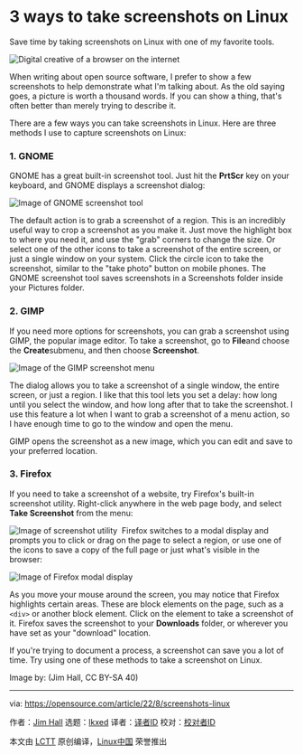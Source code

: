 [#]: subject: "3 ways to take screenshots on Linux"
[#]: via: "https://opensource.com/article/22/8/screenshots-linux"
[#]: author: "Jim Hall https://opensource.com/users/jim-hall"
[#]: collector: "lkxed"
[#]: translator: " "
[#]: reviewer: " "
[#]: publisher: " "
[#]: url: " "

3 ways to take screenshots on Linux
======
Save time by taking screenshots on Linux with one of my favorite tools.

![Digital creative of a browser on the internet][1]

When writing about open source software, I prefer to show a few screenshots to help demonstrate what I'm talking about. As the old saying goes, a picture is worth a thousand words. If you can show a thing, that's often better than merely trying to describe it.

There are a few ways you can take screenshots in Linux. Here are three methods I use to capture screenshots on Linux:

### 1. GNOME

GNOME has a great built-in screenshot tool. Just hit the **PrtScr** key on your keyboard, and GNOME displays a screenshot dialog:

![Image of GNOME screenshot tool][2]

The default action is to grab a screenshot of a region. This is an incredibly useful way to crop a screenshot as you make it. Just move the highlight box to where you need it, and use the "grab" corners to change the size. Or select one of the other icons to take a screenshot of the entire screen, or just a single window on your system. Click the circle icon to take the screenshot, similar to the "take photo" button on mobile phones. The GNOME screenshot tool saves screenshots in a Screenshots folder inside your Pictures folder.

### 2. GIMP

If you need more options for screenshots, you can grab a screenshot using GIMP, the popular image editor. To take a screenshot, go to **File**and choose the **Create**submenu, and then choose **Screenshot**.

![Image of the GIMP screenshot menu][3]

The dialog allows you to take a screenshot of a single window, the entire screen, or just a region. I like that this tool lets you set a delay: how long until you select the window, and how long after that to take the screenshot. I use this feature a lot when I want to grab a screenshot of a menu action, so I have enough time to go to the window and open the menu.

GIMP opens the screenshot as a new image, which you can edit and save to your preferred location.

### 3. Firefox

If you need to take a screenshot of a website, try Firefox's built-in screenshot utility. Right-click anywhere in the web page body, and select **Take Screenshot** from the menu:

![Image of screenshot utility][4]
​
Firefox switches to a modal display and prompts you to click or drag on the page to select a region, or use one of the icons to save a copy of the full page or just what's visible in the browser:

![Image of Firefox modal display][5]

As you move your mouse around the screen, you may notice that Firefox highlights certain areas. These are block elements on the page, such as a  `<div>` or another block element. Click on the element to take a screenshot of it. Firefox saves the screenshot to your **Downloads** folder, or wherever you have set as your "download" location.

If you're trying to document a process, a screenshot can save you a lot of time. Try using one of these methods to take a screenshot on Linux.

Image by: (Jim Hall, CC BY-SA 40)

--------------------------------------------------------------------------------

via: https://opensource.com/article/22/8/screenshots-linux

作者：[Jim Hall][a]
选题：[lkxed][b]
译者：[译者ID](https://github.com/译者ID)
校对：[校对者ID](https://github.com/校对者ID)

本文由 [LCTT](https://github.com/LCTT/TranslateProject) 原创编译，[Linux中国](https://linux.cn/) 荣誉推出

[a]: https://opensource.com/users/jim-hall
[b]: https://github.com/lkxed
[1]: https://opensource.com/sites/default/files/lead-images/browser_web_internet_website.png
[2]: https://opensource.com/sites/default/files/2022-07/screenshot-gnome.png
[3]: https://opensource.com/sites/default/files/2022-07/gimp-screenshot.png
[4]: https://opensource.com/sites/default/files/2022-07/firefox-screenshot_cropped_0.png
[5]: https://opensource.com/sites/default/files/2022-07/firefox-screenshot_1.png
